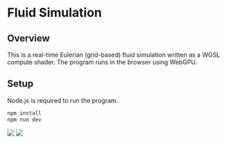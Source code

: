 # Fluid Simulation

## Overview

This is a real-time Eulerian (grid-based) fluid simulation written as a WGSL compute shader. The program runs in the browser using WebGPU.

## Setup

Node.js is required to run the program.

```bash
npm install
npm run dev
```

![](https://github.com/Dale-Xu1/FluidSimulation/assets/69087617/ca232043-706a-4192-b4c2-7d460a6b8837)
![](https://github.com/Dale-Xu1/FluidSimulation/assets/69087617/c38d0c74-76a3-4b9a-b54f-d571fd856949)
